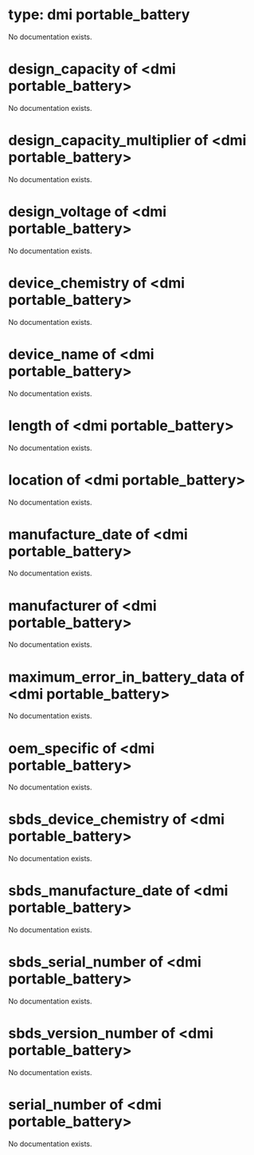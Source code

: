 # type: dmi portable_battery

No documentation exists.

# design_capacity of &lt;dmi portable_battery&gt;

No documentation exists.

# design_capacity_multiplier of &lt;dmi portable_battery&gt;

No documentation exists.

# design_voltage of &lt;dmi portable_battery&gt;

No documentation exists.

# device_chemistry of &lt;dmi portable_battery&gt;

No documentation exists.

# device_name of &lt;dmi portable_battery&gt;

No documentation exists.

# length of &lt;dmi portable_battery&gt;

No documentation exists.

# location of &lt;dmi portable_battery&gt;

No documentation exists.

# manufacture_date of &lt;dmi portable_battery&gt;

No documentation exists.

# manufacturer of &lt;dmi portable_battery&gt;

No documentation exists.

# maximum_error_in_battery_data of &lt;dmi portable_battery&gt;

No documentation exists.

# oem_specific of &lt;dmi portable_battery&gt;

No documentation exists.

# sbds_device_chemistry of &lt;dmi portable_battery&gt;

No documentation exists.

# sbds_manufacture_date of &lt;dmi portable_battery&gt;

No documentation exists.

# sbds_serial_number of &lt;dmi portable_battery&gt;

No documentation exists.

# sbds_version_number of &lt;dmi portable_battery&gt;

No documentation exists.

# serial_number of &lt;dmi portable_battery&gt;

No documentation exists.
